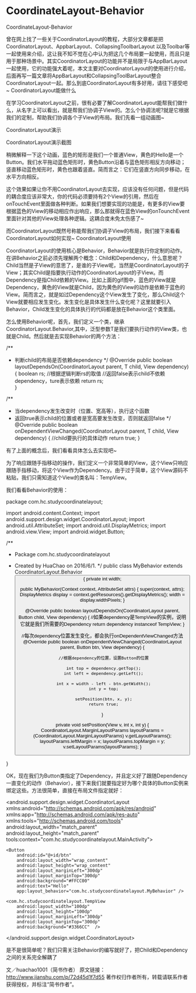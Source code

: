# CoordinateLayout-Behavior
CoordinateLayout-Behavior


曾在网上找了一些关于CoordinatorLayout的教程，大部分文章都是把CoordinatorLayout、AppbarLayout、CollapsingToolbarLayout 以及Toolbar等一起使用来介绍，这让我不知不觉在心中认为把这几个布局要一起使用，而且只是用于那种场景中。其实CoordinatorLayout的功能并不是局限于与AppBarLayout一起使用，它的功能强大着呢，本文主要对CoordinatorLayout的使用进行介绍，后面再写一篇文章将AppBarLayout和CollapsingToolBarLayout整合CoordinatorLayout一起。那么到底CoordinatorLayout有多好用，请往下感受吧~
CoordinatorLayout能做什么

在学习CoordinatorLayout之前，很有必要了解CoordinatorLayout能帮我们做什么，从名字上可以看出，就是帮我们协调子View的。怎么个协调法呢?就是它根据我们的定制，帮助我们协调各个子View的布局。我们先看一组动画图~

CoordinatorLayout演示

CoordinatorLayout演示截图

稍微解释一下这个动画，蓝色的矩形是我们一个普通View，黄色的Hello是一个Button。我们水平拖动蓝色矩形时，黄色Button沿着与蓝色矩形相反方向移动；竖直移动蓝色矩形时，黄色也跟着竖直。简而言之：它们在竖直方向同步移动，在水平方向相反。

这个效果如果让你不用CoordinatorLayout去实现，应该没有任何问题，但是代码的耦合度应该非常大，你的代码必须要持有2个View的引用，然后在onTouchEvent里面做各种判断。如果我们想要实现的功能是，有更多的View要根据蓝色的View的移动相应作出响应，那么那就得在蓝色View的onTounchEvent里面针对其他的View处理各种逻辑。这耦合度未免太伤感了~

而CoordinatorLayout既然号称能帮我们协调子View的布局，我们接下来看看CoordinatorLayout如何实现~
CoordinatorLayout使用

CoordinatorLayout的使用核心是Behavior，Behavior就是执行你定制的动作。在讲Behavior之前必须先理解两个概念：Child和Dependency，什么意思呢？Child当然是子View的意思了，是谁的子View呢，当然是CoordinatorLayout的子View；其实Child是指要执行动作的CoordinatorLayout的子View。而Dependency是指Child依赖的View。比如上面的gif图中，蓝色的View就是Dependency，黄色的View就是Child，因为黄色的View的动作是依赖于蓝色的View。简而言之，就是如过Dependency这个View发生了变化，那么Child这个View就要相应发生变化。发生变化是具体发生什么变化呢？这里就要引入Behavior，Child发生变化的具体执行的代码都是放在Behavior这个类里面。

怎么使用Behavior呢，首先，我们定义一个类，继承CoordinatorLayout.Behavior<T>,其中，泛型参数T是我们要执行动作的View类，也就是Child。然后就是去实现Behavior的两个方法：

/**
* 判断child的布局是否依赖dependency
*/
   @Override
 public boolean layoutDependsOn(CoordinatorLayout parent, T child, View dependency) {
    boolean rs;
    //根据逻辑判断rs的取值
    //返回false表示child不依赖dependency，ture表示依赖
    return rs;    
}

/**
* 当dependency发生改变时（位置、宽高等），执行这个函数
* 返回true表示child的位置或者是宽高要发生改变，否则就返回false
*/
@Override
public boolean onDependentViewChanged(CoordinatorLayout parent, T child, View dependency) {
     //child要执行的具体动作
        return true;
}

有了上面的概念后，我们看看具体怎么去实现吧~

为了响应跟随手指移动的操作，我们定义一个非常简单的View，这个View只响应跟随手指移动，将这个View作为Dependency。由于过于简单，这个View源码不粘贴，我们只需知道这个View的类名叫：TempView。

我们看看Behavior的使用：

package com.hc.studycoordinatelayout;

import android.content.Context;
import android.support.design.widget.CoordinatorLayout;
import android.util.AttributeSet;
import android.util.DisplayMetrics;
import android.view.View;
import android.widget.Button;

/**
 * Package com.hc.studycoordinatelayout
 * Created by HuaChao on 2016/6/1.
 */
public class MyBehavior extends CoordinatorLayout.Behavior<Button> {
    private int width;

    public MyBehavior(Context context, AttributeSet attrs) {
        super(context, attrs);
        DisplayMetrics display = context.getResources().getDisplayMetrics();
        width = display.widthPixels;
    }

    @Override
    public boolean layoutDependsOn(CoordinatorLayout parent, Button child, View dependency) {
        //如果dependency是TempView的实例，说明它就是我们所需要的Dependency
        return dependency instanceof TempView;
    }

    //每次dependency位置发生变化，都会执行onDependentViewChanged方法
    @Override
    public boolean onDependentViewChanged(CoordinatorLayout parent, Button btn, View dependency) {

        //根据dependency的位置，设置Button的位置

        int top = dependency.getTop();
        int left = dependency.getLeft();

        int x = width - left - btn.getWidth();
        int y = top;

        setPosition(btn, x, y);
        return true;
    }

    private void setPosition(View v, int x, int y) {
        CoordinatorLayout.MarginLayoutParams layoutParams = (CoordinatorLayout.MarginLayoutParams) v.getLayoutParams();
        layoutParams.leftMargin = x;
        layoutParams.topMargin = y;
        v.setLayoutParams(layoutParams);
    }


}

OK，现在我们为Button类指定了Dependency，并且定义好了跟随Dependency一直变化的动作（Behavior），接下来我们就要指定好为哪个具体的Button实例来绑定这些。方法很简单，直接在布局文件指定就好：

<?xml version="1.0" encoding="utf-8"?>
<android.support.design.widget.CoordinatorLayout xmlns:android="http://schemas.android.com/apk/res/android"
    xmlns:app="http://schemas.android.com/apk/res-auto"
    xmlns:tools="http://schemas.android.com/tools"
    android:layout_width="match_parent"
    android:layout_height="match_parent"
    tools:context="com.hc.studycoordinatelayout.MainActivity">

    <Button
        android:id="@+id/btn"
        android:layout_width="wrap_content"
        android:layout_height="wrap_content"
        android:layout_marginLeft="300dp"
        android:layout_marginTop="300dp"
        android:background="#FFCC00"
        android:text="Hello"
        app:layout_behavior="com.hc.studycoordinatelayout.MyBehavior" />

    <com.hc.studycoordinatelayout.TempView
        android:layout_width="100dp"
        android:layout_height="100dp"
        android:layout_marginLeft="300dp"
        android:layout_marginTop="300dp"
        android:background="#3366CC"  />
</android.support.design.widget.CoordinatorLayout>

是不是很简单呢？我们只需关注Behavior的编写就好了，把Child和Dependency之间的关系完全解耦了

文／huachao1001（简书作者）
原文链接：http://www.jianshu.com/p/72d45d1f7d55
著作权归作者所有，转载请联系作者获得授权，并标注“简书作者”。
